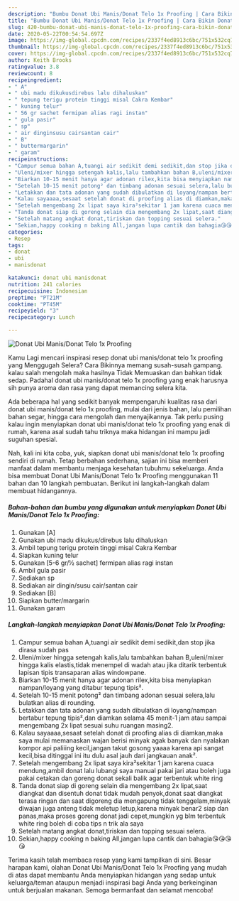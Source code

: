 ```yaml
---
description: "Bumbu Donat Ubi Manis/Donat Telo 1x Proofing | Cara Bikin Donat Ubi Manis/Donat Telo 1x Proofing Yang Enak Dan Mudah"
title: "Bumbu Donat Ubi Manis/Donat Telo 1x Proofing | Cara Bikin Donat Ubi Manis/Donat Telo 1x Proofing Yang Enak Dan Mudah"
slug: 420-bumbu-donat-ubi-manis-donat-telo-1x-proofing-cara-bikin-donat-ubi-manis-donat-telo-1x-proofing-yang-enak-dan-mudah
date: 2020-05-22T00:54:54.697Z
image: https://img-global.cpcdn.com/recipes/2337f4ed8913c6bc/751x532cq70/donat-ubi-manisdonat-telo-1x-proofing-foto-resep-utama.jpg
thumbnail: https://img-global.cpcdn.com/recipes/2337f4ed8913c6bc/751x532cq70/donat-ubi-manisdonat-telo-1x-proofing-foto-resep-utama.jpg
cover: https://img-global.cpcdn.com/recipes/2337f4ed8913c6bc/751x532cq70/donat-ubi-manisdonat-telo-1x-proofing-foto-resep-utama.jpg
author: Keith Brooks
ratingvalue: 3.8
reviewcount: 8
recipeingredient:
- " A"
- " ubi madu dikukusdirebus lalu dihaluskan"
- " tepung terigu protein tinggi misal Cakra Kembar"
- " kuning telur"
- " 56 gr sachet fermipan alias ragi instan"
- " gula pasir"
- " sp"
- " air dinginsusu cairsantan cair"
- " B"
- " buttermargarin"
- " garam"
recipeinstructions:
- "Campur semua bahan A,tuangi air sedikit demi sedikit,dan stop jika dirasa sudah pas"
- "Uleni/mixer hingga setengah kalis,lalu tambahkan bahan B,uleni/mixer hingga kalis elastis,tidak menempel di wadah atau jika ditarik terbentuk lapisan tipis transaparan alias windowpane."
- "Biarkan 10-15 menit hanya agar adonan rilex,kita bisa menyiapkan nampan/loyang yang ditabur tepung tipis²."
- "Setelah 10-15 menit potong² dan timbang adonan sesuai selera,lalu bulatkan alias di rounding."
- "Letakkan dan tata adonan yang sudah dibulatkan di loyang/nampan bertabur tepung tipis²,dan diamkan selama 45 menit-1 jam atau sampai mengembang 2x lipat sesuai suhu ruangan masing2."
- "Kalau sayaaaa,sesaat setelah donat di proofing alias di diamkan,maka saya mulai memanaskan wajan berisi minyak agak banyak dan nyalakan kompor api paliiing kecil,jangan takut gosong yaaaa karena api sangat kecil,bisa ditinggal ini itu dulu asal jauh dari jangkauan anak²."
- "Setelah mengembang 2x lipat saya kira²sekitar 1 jam karena cuaca mendung,ambil donat lalu lubangi saya manual pakai jari atau boleh juga pakai cetakan dan goreng donat sekali balik agar terbentuk white ring"
- "Tanda donat siap di goreng selain dia mengembang 2x lipat,saat diangkat dan disentuh donat tidak mudah penyok,donat saat diangkat terasa ringan dan saat digoreng dia mengapung tidak tenggelam,minyak diwajan juga anteng tidak meletup letup,karena minyak benar2 siap dan panas,maka proses goreng donat jadi cepet,mungkin yg blm terbentuk white ring boleh di coba tips n trik ala saya"
- "Setelah matang angkat donat,tiriskan dan topping sesuai selera."
- "Sekian,happy cooking n baking All,jangan lupa cantik dan bahagia😘😘😘😘"
categories:
- Resep
tags:
- donat
- ubi
- manisdonat

katakunci: donat ubi manisdonat 
nutrition: 241 calories
recipecuisine: Indonesian
preptime: "PT21M"
cooktime: "PT45M"
recipeyield: "3"
recipecategory: Lunch

---
```



![Donat Ubi Manis/Donat Telo 1x Proofing](https://img-global.cpcdn.com/recipes/2337f4ed8913c6bc/751x532cq70/donat-ubi-manisdonat-telo-1x-proofing-foto-resep-utama.jpg)

Kamu Lagi mencari inspirasi resep donat ubi manis/donat telo 1x proofing yang Menggugah Selera? Cara Bikinnya memang susah-susah gampang. kalau salah mengolah maka hasilnya Tidak Memuaskan dan bahkan tidak sedap. Padahal donat ubi manis/donat telo 1x proofing yang enak harusnya sih punya aroma dan rasa yang dapat memancing selera kita.

Ada beberapa hal yang sedikit banyak mempengaruhi kualitas rasa dari donat ubi manis/donat telo 1x proofing, mulai dari jenis bahan, lalu pemilihan bahan segar, hingga cara mengolah dan menyajikannya. Tak perlu pusing kalau ingin menyiapkan donat ubi manis/donat telo 1x proofing yang enak di rumah, karena asal sudah tahu triknya maka hidangan ini mampu jadi suguhan spesial.




Nah, kali ini kita coba, yuk, siapkan donat ubi manis/donat telo 1x proofing sendiri di rumah. Tetap berbahan sederhana, sajian ini bisa memberi manfaat dalam membantu menjaga kesehatan tubuhmu sekeluarga. Anda bisa membuat Donat Ubi Manis/Donat Telo 1x Proofing menggunakan 11 bahan dan 10 langkah pembuatan. Berikut ini langkah-langkah dalam membuat hidangannya.

<!--inarticleads1-->

##### Bahan-bahan dan bumbu yang digunakan untuk menyiapkan Donat Ubi Manis/Donat Telo 1x Proofing:

1. Gunakan  [A]
1. Gunakan  ubi madu dikukus/direbus lalu dihaluskan
1. Ambil  tepung terigu protein tinggi misal Cakra Kembar
1. Siapkan  kuning telur
1. Gunakan  [5-6 gr/½ sachet] fermipan alias ragi instan
1. Ambil  gula pasir
1. Sediakan  sp
1. Sediakan  air dingin/susu cair/santan cair
1. Sediakan  [B]
1. Siapkan  butter/margarin
1. Gunakan  garam




<!--inarticleads2-->

##### Langkah-langkah menyiapkan Donat Ubi Manis/Donat Telo 1x Proofing:

1. Campur semua bahan A,tuangi air sedikit demi sedikit,dan stop jika dirasa sudah pas
1. Uleni/mixer hingga setengah kalis,lalu tambahkan bahan B,uleni/mixer hingga kalis elastis,tidak menempel di wadah atau jika ditarik terbentuk lapisan tipis transaparan alias windowpane.
1. Biarkan 10-15 menit hanya agar adonan rilex,kita bisa menyiapkan nampan/loyang yang ditabur tepung tipis².
1. Setelah 10-15 menit potong² dan timbang adonan sesuai selera,lalu bulatkan alias di rounding.
1. Letakkan dan tata adonan yang sudah dibulatkan di loyang/nampan bertabur tepung tipis²,dan diamkan selama 45 menit-1 jam atau sampai mengembang 2x lipat sesuai suhu ruangan masing2.
1. Kalau sayaaaa,sesaat setelah donat di proofing alias di diamkan,maka saya mulai memanaskan wajan berisi minyak agak banyak dan nyalakan kompor api paliiing kecil,jangan takut gosong yaaaa karena api sangat kecil,bisa ditinggal ini itu dulu asal jauh dari jangkauan anak².
1. Setelah mengembang 2x lipat saya kira²sekitar 1 jam karena cuaca mendung,ambil donat lalu lubangi saya manual pakai jari atau boleh juga pakai cetakan dan goreng donat sekali balik agar terbentuk white ring
1. Tanda donat siap di goreng selain dia mengembang 2x lipat,saat diangkat dan disentuh donat tidak mudah penyok,donat saat diangkat terasa ringan dan saat digoreng dia mengapung tidak tenggelam,minyak diwajan juga anteng tidak meletup letup,karena minyak benar2 siap dan panas,maka proses goreng donat jadi cepet,mungkin yg blm terbentuk white ring boleh di coba tips n trik ala saya
1. Setelah matang angkat donat,tiriskan dan topping sesuai selera.
1. Sekian,happy cooking n baking All,jangan lupa cantik dan bahagia😘😘😘😘




Terima kasih telah membaca resep yang kami tampilkan di sini. Besar harapan kami, olahan Donat Ubi Manis/Donat Telo 1x Proofing yang mudah di atas dapat membantu Anda menyiapkan hidangan yang sedap untuk keluarga/teman ataupun menjadi inspirasi bagi Anda yang berkeinginan untuk berjualan makanan. Semoga bermanfaat dan selamat mencoba!
